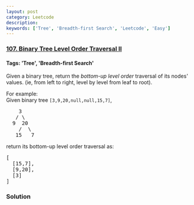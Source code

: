 ```yaml
---
layout: post
category: Leetcode
description: 
keywords: ['Tree', 'Breadth-first Search', 'Leetcode', 'Easy']
---
```

### [107. Binary Tree Level Order Traversal II](https://leetcode.com/problems/binary-tree-level-order-traversal-ii)

#### Tags: 'Tree', 'Breadth-first Search'

<div class="content__u3I1 question-content__JfgR"><div><p>Given a binary tree, return the <i>bottom-up level order</i> traversal of its nodes' values. (ie, from left to right, level by level from leaf to root).</p>
<p>
For example:<br/>
Given binary tree <code>[3,9,20,null,null,15,7]</code>,<br/>
</p><pre>    3
   / \
  9  20
    /  \
   15   7
</pre>
<p></p>
<p>
return its bottom-up level order traversal as:<br/>
</p><pre>[
  [15,7],
  [9,20],
  [3]
]
</pre>
<p></p></div></div>

### Solution
